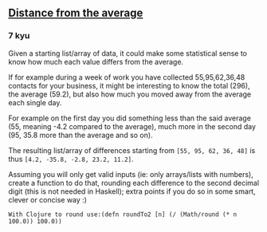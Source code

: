 <h2><a href=https://www.codewars.com/kata/568ff914fc7a40a18500005c/train/javascript target="_blank">Distance from the average</a></h2><h3>7 kyu</h3><p>Given a starting list/array of data, it could make some statistical sense to know how much each value differs from the average.</p><p>If for example during a week of work you have collected 55,95,62,36,48 contacts for your business, it might be interesting to know the total (296), the average (59.2), but also how much you moved away from the average each single day.</p><p>For example on the first day you did something less than the said average (55, meaning -4.2 compared to the average), much more in the second day (95, 35.8 more than the average and so on).</p><p>The resulting list/array of differences starting from <code>[55, 95, 62, 36, 48]</code> is thus <code>[4.2, -35.8, -2.8, 23.2, 11.2]</code>.</p><p>Assuming you will only get valid inputs (ie: only arrays/lists with numbers), create a function to do that, rounding each difference to the second decimal digit (this is not needed in Haskell); extra points if you do so in some smart, clever or concise way :)</p><pre><code class="language-clojure"><span class="cm-variable">With</span> <span class="cm-variable">Clojure</span> <span class="cm-variable">to</span> <span class="cm-variable">round</span> <span class="cm-variable">use:</span><span class="cm-bracket">(</span><span class="cm-keyword">defn</span> <span class="cm-variable">roundTo2</span> <span class="cm-bracket">[</span><span class="cm-variable">n</span><span class="cm-bracket">]</span> <span class="cm-bracket">(</span><span class="cm-keyword">/</span> <span class="cm-bracket">(</span><span class="cm-builtin">Math/round</span> <span class="cm-bracket">(</span><span class="cm-keyword">*</span> <span class="cm-variable">n</span> <span class="cm-number">100.0</span><span class="cm-bracket">)</span><span class="cm-bracket">)</span> <span class="cm-number">100.0</span><span class="cm-bracket">)</span><span class="cm-bracket">)</span></code></pre>